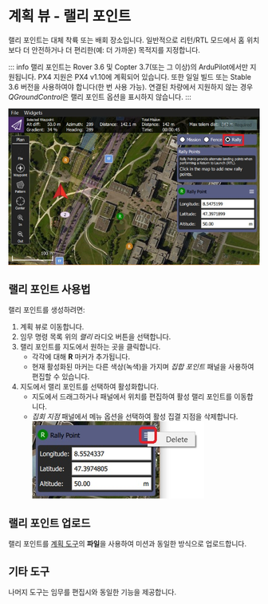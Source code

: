 # 계획 뷰 - 랠리 포인트

랠리 포인트는 대체 착륙 또는 배회 장소입니다. 일반적으로 리턴/RTL 모드에서 홈 위치보다 더 안전하거나 더 편리한(예: 더 가까운) 목적지를 지정합니다.

::: info
랠리 포인트는 Rover 3.6 및 Copter 3.7(또는 그 이상)의 ArduPilot에서만 지원됩니다. PX4 지원은 PX4 v1.10에 계획되어 있습니다. 또한 일일 빌드 또는 Stable 3.6 버전을 사용하여야 합니다(한 번 사용 가능). 연결된 차량에서 지원하지 않는 경우 *QGroundControl*은 랠리 포인트 옵션을 표시하지 않습니다.
:::


![랠리 포인트](../../../assets/plan/rally/rally_points_overview.jpg)

## 랠리 포인트 사용법

랠리 포인트를 생성하려면:

1. 계획 뷰로 이동합니다.
2. 임무 명령 목록 위의 *랠리* 라디오 버튼을 선택합니다.
3. 랠리 포인트를 지도에서 원하는 곳을 클릭합니다. 
    - 각각에 대해 **R** 마커가 추가됩니다.
    - 현재 활성화된 마커는 다른 색상(녹색)을 가지며 *집합 포인트* 패널을 사용하여 편집할 수 있습니다.
4. 지도에서 랠리 포인트를 선택하여 활성화합니다. 
    - 지도에서 드래그하거나 패널에서 위치를 편집하여 활성 랠리 포인트를 이동합니다.
    - *집회 지점* 패널에서 메뉴 옵션을 선택하여 활성 집결 지점을 삭제합니다. ![랠리 포인트 삭제](../../../assets/plan/rally/rally_points_delete.jpg)

## 랠리 포인트 업로드

랠리 포인트를 [계획 도구](../PlanView/PlanView.md)의 **파일**을 사용하여 미션과 동일한 방식으로 업로드합니다.

## 기타 도구

나머지 도구는 임무를 편집시와 동일한 기능을 제공합니다.